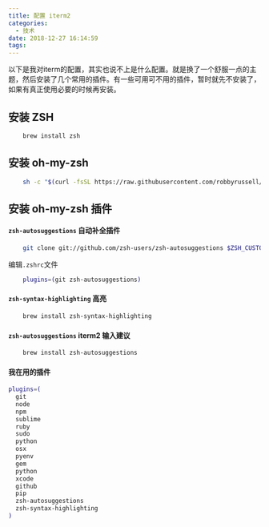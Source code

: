 ```yaml
---
title: 配置 iterm2
categories:
  - 技术
date: 2018-12-27 16:14:59
tags:
---
```


以下是我对iterm的配置，其实也说不上是什么配置。就是换了一个舒服一点的主题，然后安装了几个常用的插件。有一些可用可不用的插件，暂时就先不安装了，如果有真正使用必要的时候再安装。

<!--more-->

## 安装 ZSH

```bash
	brew install zsh
```

## 安装 oh-my-zsh

```bash
	sh -c "$(curl -fsSL https://raw.githubusercontent.com/robbyrussell/oh-my-zsh/master/tools/install.sh)"
```

## 安装 oh-my-zsh 插件

#### `zsh-autosuggestions` 自动补全插件

```bash
	git clone git://github.com/zsh-users/zsh-autosuggestions $ZSH_CUSTOM/plugins/zsh-autosuggestions
```

编辑`.zshrc`文件

```bash
	plugins=(git zsh-autosuggestions)
```

#### `zsh-syntax-highlighting` 高亮

```bash
	brew install zsh-syntax-highlighting
```

#### `zsh-autosuggestions` iterm2 输入建议

```bash
	brew install zsh-autosuggestions
```

#### 我在用的插件

```bash
plugins=(
  git
  node
  npm
  sublime
  ruby
  sudo
  python
  osx
  pyenv
  gem
  python
  xcode
  github
  pip
  zsh-autosuggestions
  zsh-syntax-highlighting
)
```